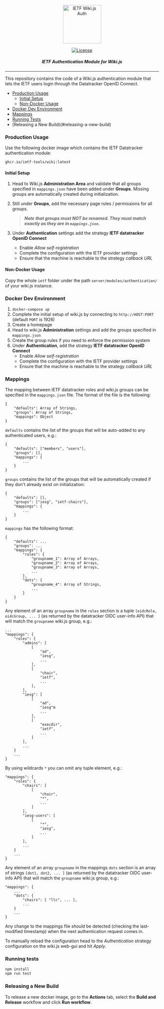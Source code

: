 <div align="center">
    
<img src="https://raw.githubusercontent.com/ietf-tools/common/main/assets/logos/ietf-wikijs-auth.svg" alt="IETF Wiki.js Auth" height="125" />
    
[![License](https://img.shields.io/github/license/ietf-tools/ietf-wikijs-auth)](https://github.com/ietf-tools/ietf-wikijs-auth/blob/main/LICENSE)

##### IETF Authentication Module for Wiki.js
    
</div>

---

This repository contains the code of a Wiki.js authentication module that lets the IETF users login through the Datatracker OpenID Connect.

- [Production Usage](#production-usage)
  - [Initial Setup](#initial-setup)
  - [Non-Docker Usage](#non-docker-usage)
- [Docker Dev Environment](#docker-dev-environment)
- [Mappings](#mappings)
- [Running Tests](#running-tests)
- [Releasing a New Build)(#releasing-a-new-build)

### Production Usage

Use the following docker image which contains the IETF Datatracker authentication module:
```
ghcr.io/ietf-tools/wiki:latest
```

#### Initial Setup

1. Head to Wiki.js **Administration Area** and validate that all groups specified in `mappings.json` have been added under **Groups**. Missing groups are automatically created during initialization.
2. Still under **Groups**, add the necessary page rules / permissions for all groups.

    > ***Note that groups must NOT be renamed. They must match exactly as they are in `mappings.json`.***
3. Under **Authentication** settings add the strategy **IETF datatracker OpenID Connect**
    * Enable *Allow self-registration*
    * Complete the configuration with the IETF provider settings
    * Ensure that the machine is reachable to the strategy *callback URL*

#### Non-Docker Usage

Copy the whole `ietf` folder under the path `server/modules/authentication/` of your wiki.js instance.

### Docker Dev Environment

1. `docker-compose up`
2. Complete the initial setup of wiki.js by connecting to `http://HOST:PORT` (default `PORT` is 1926)
3. Create a homepage
4. Head to wiki.js **Administration** settings and add the groups specified in `mappings.json`
5. Create the group rules if you need to enforce the permission system
6. Under **Authentication**, add the strategy **IETF datatracker OpenID Connect**
    * Enable *Allow self-registration*
    * Complete the configuration with the IETF provider settings
    * Ensure that the machine is reachable to the strategy *callback URL*

### Mappings

The mapping between IETF datatracker roles and wiki.js groups can be specified in the `mappings.json` file.
The format of the file is the following: 
```
{
    "defaults": Array of Strings,
    "groups": Array of Strings,
    "mappings": Object
}
```
`defaults` contains the list of the groups that will be auto-added to any authenticated users, e.g.:

```
{
    "defaults": ["members", "users"],
    "groups": [],
    "mappings": {
        ...
    }
}
```

`groups` contains the list of the groups that will be automatically created if they don't already exist on initialization:

```
{
    "defaults": [],
    "groups": ["iesg", "ietf-chairs"],
    "mappings": {
        ...
    }
}
```

`mappings` has the following format:
```
{
    "defaults": ...
    "groups": ...
    "mappings": {
        "roles": {
            "groupname_1": Array of Arrays,
            "groupname_2": Array of Arrays,
            "groupname_3": Array of Arrays,
            ...
        },
        "dots": {
            "groupname_4": Array of Strings,
            ...
        }
    }
}
```
Any element of an array `groupname` in the `roles` section is a tuple `[oidcRole, oidcGroup, ... ]` (as returned by the datatracker OIDC user-info API) that will match the `groupname` wiki.js group, e.g.:
```
...
"mappings": {
    "roles": {
        "admins": [
            [
                "ad",
                "iesg",
                ...
            ],
            [
                "chair",
                "ietf",
                ...
            ],
        ],
        "iesg": [
            [
                "ad",
                "iesg"m
                ...
            ],
            [
                "execdir",
                "ietf",
                ...
            ]
        ],
        ...
    }
    ...
}
```
By using wildcards `*` you can omit any tuple element, e.g.:
```
"mappings": {
    "roles": {
        "chairs": [
            [
                "chair",
                "*",
                ...
            ]
        ],
        "iesg-users": [
            [
                "*",
                "iesg",
                ...
            ]
        ],
        ...
    }
    ...
}
```
Any element of an array `groupname` in the mappings `dots` section is an array of strings `[dot1, dot2, ... ]` (as returned by the datatracker OIDC user-info API) that will match the `groupname` wiki.js group, e.g.:
```
"mappings": {
    ...
    "dots": {
        "chairs": [ "llc", ... ],
        ...
    }
    ...
}
```

Any change to the mappings file *should* be detected (checking the last-modified timestamp) when the next authentication request comes in.

To manually reload the configuration head to the *Authentication* strategy configuration on the wiki.js web-gui and hit *Apply*.

### Running tests

```sh
npm install
npm run test
```

### Releasing a New Build

To release a new docker image, go to the **Actions** tab, select the **Build and Release** workflow and click **Run workflow**.
